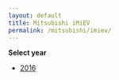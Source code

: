 ```yaml
---
layout: default
title: Mitsubishi iMiEV
permalink: /mitsubishi/imiev/
---
```

**Select year**

- [2016](/mitsubishi/imiev/2016/)